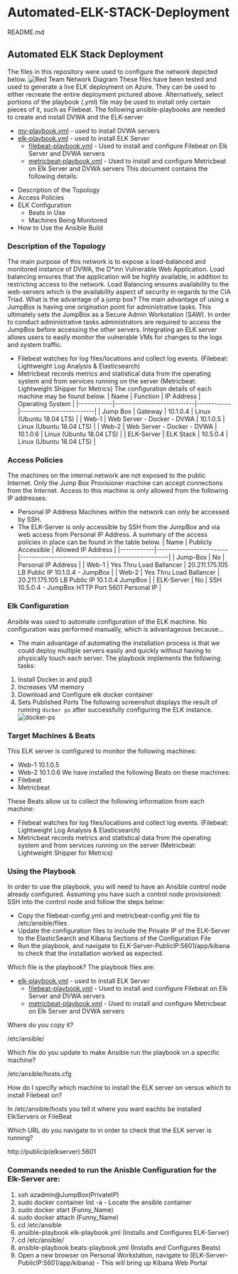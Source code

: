 # Automated-ELK-STACK-Deployment
 
README.md
## Automated ELK Stack Deployment
The files in this repository were used to configure the network depicted below.
![Red Team Network Diagram](Images/Red-Team-Network.png)
These files have been tested and used to generate a live ELK deployment on Azure. They can be used to either recreate the entire deployment pictured above. Alternatively, select portions of the playbook (.yml) file may be used to install only certain pieces of it, such as Filebeat.
  The following ansible-playbooks are needed to create and install DVWA and the ELK-server
  * [my-playbook.yml](YML-Playbooks/my-playbook.yml) - used to install DVWA servers
  * [elk-playbook.yml](YML-Playbooks/elk-playbook.yml) - used to install ELK Server
    * [filebeat-playbook.yml](YML-Playbooks/filebeat-playbook.yml) - Used to install and configure Filebeat on Elk Server and DVWA servers
    * [metricbeat-playbook.yml](YML-Playbook) - Used to install and configure Metricbeat on Elk Server and DVWA servers
This document contains the following details:
- Description of the Topology
- Access Policies
- ELK Configuration
  - Beats in Use
  - Machines Being Monitored
- How to Use the Ansible Build
### Description of the Topology
The main purpose of this network is to expose a load-balanced and monitored instance of DVWA, the D*mn Vulnerable Web Application.
Load balancing ensures that the application will be highly available, in addition to restricting access to the network.
Load Balancing ensures availability to the web-servers which is the availability aspect of security in regards to the CIA Triad.
What is the advantage of a jump box?
The main advantage of using a JumpBox is having one origination point for administrative tasks. This ultimately sets the JumpBox as a Secure Admin Workstation (SAW). In order to conduct administrative tasks administrators are required to access the JumpBox before accessing the other servers.
Integrating an ELK server allows users to easily monitor the vulnerable VMs for changes to the logs and system traffic.
* Filebeat watches for log files/locations and collect log events. (Filebeat: Lightweight Log Analysis &amp; Elasticsearch)
* Metricbeat records metrics and statistical data from the operating system and from services running on the server (Metricbeat: Lightweight Shipper for Metrics)
The configuration details of each machine may be found below.
| Name       | Function                   | IP Address | Operating System         |
|------------|----------------------------|------------|--------------------------|
| Jump Box   | Gateway                    | 10.1.0.4   | Linux (Ubuntu 18.04 LTS) |
| Web-1      | Web Server - Docker - DVWA | 10.1.0.5   | Linux (Ubuntu 18.04 LTS) |
| Web-2      | Web Server - Docker - DVWA | 10.1.0.6   | Linux (Ubuntu 18.04 LTS) |
| ELK-Server | ELK Stack                  | 10.5.0.4   | Linux (Ubuntu 18.04 LTS) |
### Access Policies
The machines on the internal network are not exposed to the public Internet.
Only the Jump Box Provisioner machine can accept connections from the Internet. Access to this machine is only allowed from the following IP addresses:
* Personal IP Address
Machines within the network can only be accessed by SSH.
* The ELK-Server is only accessible by SSH from the JumpBox and via web access from Personal IP Address.
A summary of the access policies in place can be found in the table below.
| Name       | Publicly Accessible     | Allowed IP Address                                 |
|------------|-------------------------|----------------------------------------------------|
| Jump-Box   | No                      | Personal IP Address                                |
| Web-1      | Yes Thru Load Ballancer | 20.211.175.105 LB Public IP 10.1.0.4 - JumpBox     |
| Web-2      | Yes Thru Load Ballancer | 20.211.175.105 LB Public IP 10.1.0.4 JumpBox       |
| ELK-Server | No                      | SSH 10.5.0.4 - JumpBox HTTP Port 5601 Personal IP  |
### Elk Configuration
Ansible was used to automate configuration of the ELK machine. No configuration was performed manually, which is advantageous because...
- The main advantage of automating the installation process is that we could deploy multiple servers easily and quickly without having to
physically touch each server.
The playbook implements the following tasks:
1. Install Docker.io and pip3
2. Increases VM memory
3. Download and Configure elk docker container
4. Sets Published Ports
The following screenshot displays the result of running `docker ps` after successfully configuring the ELK instance.
![docker-ps](Images/docker-ps.png)
### Target Machines & Beats
This ELK server is configured to monitor the following machines:
* Web-1 10.1.0.5
* Web-2 10.1.0.6
We have installed the following Beats on these machines:
* Filebeat
* Metricbeat

These Beats allow us to collect the following information from each machine:
* Filebeat watches for log files/locations and collect log events. (Filebeat: Lightweight Log Analysis &amp; Elasticsearch)
* Metricbeat records metrics and statistical data from the operating system and from services running on the server (Metricbeat: Lightweight Shipper for Metrics)

### Using the Playbook
In order to use the playbook, you will need to have an Ansible control node already configured. Assuming you have such a control node provisioned:
SSH into the control node and follow the steps below:
- Copy the filebeat-config.yml and metricbeat-config.yml file to /etc/ansible/files.
- Update the configuration files to include the Private IP of the ELK-Server to the ElasticSearch and Kibana Sections of the Configuration File
- Run the playbook, and navigate to ELK-Server-PublicIP:5601/app/kibana to check that the installation worked as expected.

Which file is the playbook?
The playbook files are:
* [elk-playbook.yml](YML-Playbooks/elk-playbook.yml) - used to install ELK Server
  * [filebeat-playbook.yml](YML-Playbooks/filebeat-playbook.yml) - Used to install and configure Filebeat on Elk Server and DVWA servers
  * [metricbeat-playbook.yml](YML-Playbook) - Used to install and configure Metricbeat on Elk Server and DVWA servers

Where do you copy it?

/etc/ansible/

Which file do you update to make Ansible run the playbook on a specific machine?

/etc/ansible/hosts.cfg

How do I specify which machine to install the ELK server on versus which to install Filebeat on?

In /etc/ansible/hosts you tell it where you want eachto be installed ElkServers or FileBeat

Which URL do you navigate to in order to check that the ELK server is running?

http://publicip(elkserver):5601

### Commands needed to run the Anisble Configuration for the Elk-Server are:
1. ssh azadmin@JumpBox(PrivateIP)
2. sudo docker container list -a - Locate the ansible container
3. sudo docker start <name of container>(Funny_Name)
4. sudo docker attach <name of container>(Funny_Name)
5. cd /etc/ansible
6. ansible-playbook elk-playbook.yml (Installs and Configures ELK-Server)
7. cd /etc/ansible/
8. ansible-playbook beats-playbook.yml (Installs and Configures Beats)
9. Open a new browser on Personal Workstation, navigate to (ELK-Server-PublicIP:5601/app/kibana) - This will bring up Kibana Web Portal
